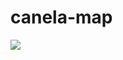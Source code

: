 canela-map
==========

[![](https://cldup.com/pgZbzoshyV-3000x3000.png)](http://www.gsd.inesc-id.pt/)
